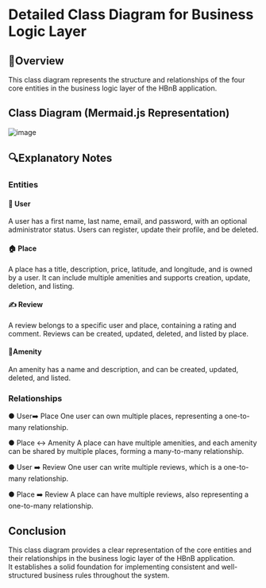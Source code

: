 # Detailed Class Diagram for Business Logic Layer

## 📌Overview
This class diagram represents the structure and relationships of the four core entities in the business logic layer of the HBnB application.

## **Class Diagram (Mermaid.js Representation)**
![image](https://www.mermaidchart.com/app/projects/ab3860ad-2181-4a0c-8ca6-e36423a741cd/diagrams/5406492d-0c4b-43bd-b8cb-4c095288aecd/version/v0.1/edit)


## 🔍Explanatory Notes

### Entities
#### 👨 User
A user has a first name, last name, email, and password, with an optional administrator status. Users can register, update their profile, and be deleted.

#### 🏠 Place
A place has a title, description, price, latitude, and longitude, and is owned by a user. It can include multiple amenities and supports creation, update, deletion, and listing.

#### ✍️ Review
A review belongs to a specific user and place, containing a rating and comment. Reviews can be created, updated, deleted, and listed by place.

#### 🧴Amenity
An amenity has a name and description, and can be created, updated, deleted, and listed.

### Relationships
● User➡️ Place
One user can own multiple places, representing a one-to-many relationship.

● Place ↔️  Amenity
A place can have multiple amenities, and each amenity can be shared by multiple places, forming a many-to-many relationship.

● User ➡️ Review
One user can write multiple reviews, which is a one-to-many relationship.

● Place ➡️ Review
 A place can have multiple reviews, also representing a one-to-many relationship.

## Conclusion
This class diagram provides a clear representation of the core entities and their relationships in the business logic layer of the HBnB application.<br>It establishes a solid foundation for implementing consistent and well-structured business rules throughout the system.
